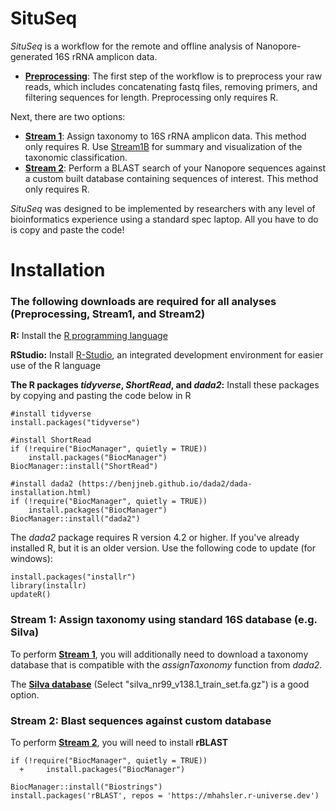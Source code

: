 # SituSeq
*SituSeq* is a workflow for the remote and offline analysis of Nanopore-generated 16S rRNA amplicon data. 

- [**Preprocessing**](https://github.com/jkzorz/SituSeq/blob/main/Preprocessing.R): The first step of the workflow is to preprocess your raw reads, which includes concatenating fastq files, removing primers, and filtering sequences for length. Preprocessing only requires R. 

Next, there are two options: 
- [**Stream 1**](https://github.com/jkzorz/SituSeq/blob/main/Stream1A_assignTaxonomy.R): Assign taxonomy to 16S rRNA amplicon data. This method only requires R. Use [Stream1B](https://github.com/jkzorz/SituSeq/blob/main/Stream1B_visualizeTaxonomy.R) for summary and visualization of the taxonomic classification.  
- [**Stream 2**](https://github.com/jkzorz/SituSeq/blob/main/Stream2_BLAST_database_search.R): Perform a BLAST search of your Nanopore sequences against a custom built database containing sequences of interest. This method only requires R.

*SituSeq* was designed to be implemented by researchers with any level of bioinformatics experience using a standard spec laptop. All you have to do is copy and paste the code!  

# Installation 

### The following downloads are required for all analyses (Preprocessing, Stream1, and Stream2)

**R:** Install the [R programming language](https://cran.rstudio.com/) 

**RStudio:** Install [R-Studio](https://www.rstudio.com/products/rstudio/download/#download), an integrated development environment for easier use of the R language 

**The R packages *tidyverse*, *ShortRead*, and *dada2*:** Install these packages by copying and pasting the code below in R

```
#install tidyverse
install.packages("tidyverse")

#install ShortRead
if (!require("BiocManager", quietly = TRUE))
    install.packages("BiocManager")
BiocManager::install("ShortRead")

#install dada2 (https://benjjneb.github.io/dada2/dada-installation.html) 
if (!require("BiocManager", quietly = TRUE))
    install.packages("BiocManager")
BiocManager::install("dada2")

```

The *dada2* package requires R version 4.2 or higher. If you've already installed R, but it is an older version. Use the following code to update (for windows): 

```
install.packages("installr")
library(installr)
updateR()
```


### Stream 1: Assign taxonomy using standard 16S database (e.g. Silva)

To perform [**Stream 1**](https://github.com/jkzorz/SituSeq/blob/main/Stream1A_assignTaxonomy.R), you will additionally need to download a taxonomy database that is compatible with the *assignTaxonomy* function from *dada2*.

The [**Silva database**](https://zenodo.org/record/4587955#.YfxAfOrMI2w ) (Select "silva_nr99_v138.1_train_set.fa.gz") is a good option.


### Stream 2: Blast sequences against custom database

To perform [**Stream 2**](https://github.com/jkzorz/SituSeq/blob/main/Stream2_BLAST_database_search.R), you will need to install **rBLAST**

```
if (!require("BiocManager", quietly = TRUE))
  +     install.packages("BiocManager")

BiocManager::install("Biostrings")
install.packages('rBLAST', repos = 'https://mhahsler.r-universe.dev')
```


